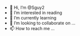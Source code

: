 - 👋 Hi, I’m @Sguy2
- 👀 I’m interested in reading
- 🌱 I’m currently learning
- 💞️ I’m looking to collaborate on ...
- 📫 How to reach me ...

<!---
Sguy2/Sguy2 is a ✨ special ✨ repository because its `README.md` (this file) appears on your GitHub profile.
You can click the Preview link to take a look at your changes.
--->
